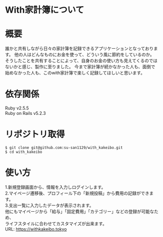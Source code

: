 # With家計簿について

# 概要
誰かと共有しながら日々の家計簿を記録できるアプリケーションとなっております。
他の人はどんなものにお金を使って、どういう風に節約をしているのか。
そうしたことを共有することによって、自身のお金の使い方も見えてくるのではないかと感じ、製作に至りました。
今まで家計簿が続かなかった人も、面倒で始めなかった人も、このwith家計簿で楽しく記録してほしいと思います。

# 依存関係
Ruby           v2.5.5  
Ruby on Rails  v5.2.3

# リポジトリ取得
```
$ git clone git@github.com:su-san1129/with_kakeibo.git
$ cd with_kakeibo
```  

# 使い方
1.新規登録画面から、情報を入力しログインします。  
2.マイページ遷移後、プロフィール下の「新規投稿」から費用の記録ができます。  
3.支出一覧に入力したデータが表示されます。  
他にもマイページから「給与」「固定費用」「カテゴリー」などの登録が可能なため、  
ライフスタイルに合わせてカスタマイズが出来ます。  
URL: https://withkakeibo.tokyo

